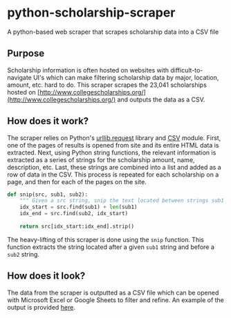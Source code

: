 # python-scholarship-scraper
 A python-based web scraper that scrapes scholarship data into a CSV file

## Purpose
Scholarship information is often hosted on websites with difficult-to-navigate UI's which can make filtering scholarship data by major, location, amount, etc. hard to do. This scraper scrapes the 23,041 scholarships hosted on [http://www.collegescholarships.org/](http://www.collegescholarships.org/) and outputs the data as a CSV.

## How does it work?
The scraper relies on Python's [urllib.request](https://docs.python.org/3/library/urllib.request.html) library and [CSV](https://docs.python.org/3/library/csv.html) module. First, one of the pages of results is opened from site and its entire HTML data is extracted. Next, using Python string functions, the relevant information is extracted as a series of strings for the scholarship amount, name, description, etc. Last, these strings are combined into a list and added as a row of data in the CSV. This process is repeated for each scholarship on a page, and then for each of the pages on the site.

```python
def snip(src, sub1, sub2):
    """ Given a src string, snip the text located between strings sub1 and sub2"""
    idx_start = src.find(sub1) + len(sub1)
    idx_end = src.find(sub2, idx_start)
    
    return src[idx_start:idx_end].strip()
```
The heavy-lifting of this scraper is done using the ```snip``` function. This function extracts the string located after a given ```sub1``` string and before a ```sub2``` string.

## How does it look?
The data from the scraper is outputted as a CSV file which can be opened with Microsoft Excel or Google Sheets to filter and refine. An example of the output is provided [here](example-scholarships.csv).
